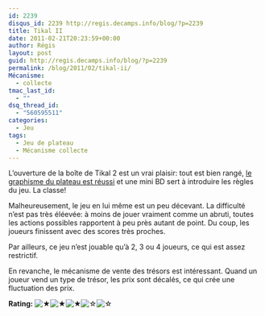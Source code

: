 ```yaml
---
id: 2239
disqus_id: 2239 http://regis.decamps.info/blog/?p=2239
title: Tikal II
date: 2011-02-21T20:23:59+00:00
author: Régis
layout: post
guid: http://regis.decamps.info/blog/?p=2239
permalink: /blog/2011/02/tikal-ii/
Mécanisme:
  - collecte
tmac_last_id:
  - ""
dsq_thread_id:
  - "560595511"
categories:
  - Jeu
tags:
  - Jeu de plateau
  - Mécanisme collecte
---
```

L’ouverture de la boîte de Tikal 2 est un vrai plaisir: tout est bien rangé, [le graphisme du plateau est réussi](http://www.vincentdutrait.com/blogv2/2011/11/05/tikal-2-1-le-plateau/) et une mini BD sert à introduire les règles du jeu. La classe!

Malheureusement, le jeu en lui même est un peu décevant. La difficulté n’est pas très éléevée: à moins de jouer vraiment comme un abruti, toutes les actions possibles rapportent à peu près autant de point. Du coup, les joueurs finissent avec des scores très proches.

Par ailleurs, ce jeu n’est jouable qu’à 2, 3 ou 4 joueurs, ce qui est assez restrictif.

En revanche, le mécanisme de vente des trésors est intéressant. Quand un joueur vend un type de trésor, les prix sont décalés, ce qui crée une fluctuation des prix.
  


**Rating:** ![&#9733;](http://regis.decamps.info/blog/wp-content/plugins/xavins-review-ratings/default/star.png "3/5")![&#9733;](http://regis.decamps.info/blog/wp-content/plugins/xavins-review-ratings/default/star.png "3/5")![&#9733;](http://regis.decamps.info/blog/wp-content/plugins/xavins-review-ratings/default/star.png "3/5")![&#9734;](http://regis.decamps.info/blog/wp-content/plugins/xavins-review-ratings/default/blank_star.png "3/5")![&#9734;](http://regis.decamps.info/blog/wp-content/plugins/xavins-review-ratings/default/blank_star.png "3/5") 
